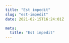 ```yaml
---
title: "Est impedit"
slug: "est-impedit"
date: 2021-02-15T16:24:01Z

meta:
  title: "Est impedit"
---
```


